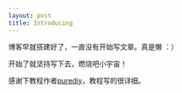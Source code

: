 ```yaml
---
layout: post
title: Introducing
---
```


博客早就搭建好了，一直没有开始写文章。真是懒  ：）

开始了就坚持写下去，燃烧吧小宇宙！

感谢下教程作者[purediy](http://www.cnblogs.com/purediy/archive/2013/03/07/2948892.html)，教程写的很详细。